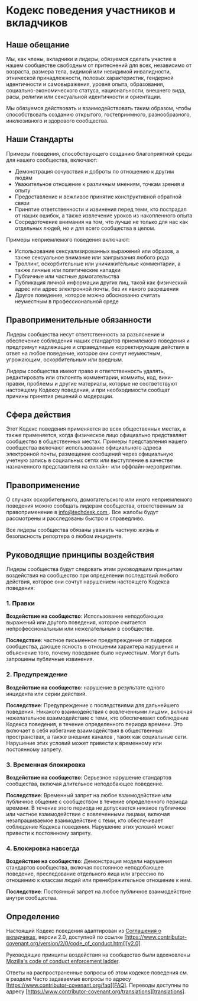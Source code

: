 
# Кодекс поведения участников и вкладчиков

## Наше обещание

Мы, как члены, вкладчики и лидеры, обязуемся сделать участие в нашем
сообществе свободным от притеснений для всех, независимо от возраста,
размера тела, видимой или невидимой инвалидности, этнической принадлежности, половых характеристик, гендерной
идентичности и самовыражения, уровня опыта, образования, социально-экономического статуса,
национальности, внешнего вида, расы, религии или сексуальной идентичности
и ориентации.

Мы обязуемся действовать и взаимодействовать таким образом, чтобы способствовать созданию открытого, гостеприимного,
разнообразного, инклюзивного и здорового сообщества.

## Наши Стандарты

Примеры поведения, способствующего созданию благоприятной среды для нашего
сообщества, включают:

* Демонстрация сочувствия и доброты по отношению к другим людям
* Уважительное отношение к различным мнениям, точкам зрения и опыту
* Предоставление и вежливое принятие конструктивной обратной связи
* Принятие ответственности и извинения перед теми, кто пострадал от наших ошибок,
а также извлечение уроков из накопленного опыта
* Сосредоточение внимания на том, что лучше не только для нас как отдельных людей, но и для
всего сообщества в целом.

Примеры неприемлемого поведения включают:

* Использование сексуализированных выражений или образов, а также сексуальное внимание или
заигрывания любого рода
* Троллинг, оскорбительные или уничижительные комментарии, а также личные или политические нападки
* Публичные или частные домогательства
* Публикация личной информации других лиц, такой как физический адрес или адрес электронной
почты, без их явного разрешения
* Другое поведение, которое можно обоснованно считать неуместным в
профессиональной среде

## Правоприменительные обязанности

Лидеры сообщества несут ответственность за разъяснение и обеспечение соблюдения наших стандартов
приемлемого поведения и предпримут надлежащие и справедливые корректирующие действия в
ответ на любое поведение, которое они сочтут неуместным, угрожающим, оскорбительным
или вредным.

Лидеры сообщества имеют право и ответственность удалять, редактировать или отклонять
комментарии, коммиты, код, вики-правки, проблемы и другие материалы, которые
не соответствуют настоящему Кодексу поведения, и
при необходимости сообщат причины принятия решений о модерации.

## Сфера действия

Этот Кодекс поведения применяется во всех общественных местах, а также применяется, когда
физическое лицо официально представляет сообщество в общественных местах.
Примеры представления нашего сообщества включают использование официального адреса электронной почты,
размещение сообщений через официальную учетную запись в социальных сетях или выступление в качестве назначенного
представителя на онлайн- или оффлайн-мероприятии.

## Правоприменение

О случаях оскорбительного, домогательского или иного неприемлемого поведения можно
сообщать лидерам сообщества, ответственным за правоприменение в
[info@techdesk.com ](mailto:info@techdesk.com).
Все жалобы будут рассмотрены и расследованы быстро и справедливо.

Все лидеры сообщества обязаны уважать частную жизнь и безопасность
репортера о любом инциденте.

## Руководящие принципы воздействия

Лидеры сообщества будут следовать этим руководящим принципам воздействия на сообщество при определении
последствий любого действия, которое они сочтут нарушением настоящего Кодекса поведения:

### 1. Правки

**Воздействие на сообщество**: Использование неподобающих выражений или другого поведения, которое считается
непрофессиональным или нежелательным в сообществе.

**Последствие**: частное письменное предупреждение от лидеров сообщества, дающее
ясность в отношении характера нарушения и объяснение того, почему
поведение было неуместным. Могут быть запрошены публичные извинения.


### 2. Предупреждение

**Воздействие на сообщество**: нарушение в результате одного инцидента или серии
действий.

**Последствие**: Предупреждение с последствиями для дальнейшего поведения. Никакого
взаимодействия с вовлеченными лицами, включая нежелательное взаимодействие с
теми, кто обеспечивает соблюдение Кодекса поведения, в течение определенного периода времени. Это
включает в себя избегание взаимодействия в общественных пространствах, а также внешних каналов
, таких как социальные сети. Нарушение этих условий может привести к временному или
постоянному запрету.

### 3. Временная блокировка

**Воздействие на сообщество**: Серьезное нарушение стандартов сообщества, включая
длительное неподобающее поведение.

**Последствие**: Временный запрет на любое взаимодействие или публичное
общение с сообществом в течение определенного периода времени.
В течение этого периода не допускается никакое публичное или частное взаимодействие с вовлеченными лицами, включая незапрашиваемое взаимодействие
с теми, кто обеспечивает соблюдение Кодекса поведения.
Нарушение этих условий может привести к постоянному запрету.

### 4. Блокировка навсегда

**Воздействие на сообщество**: Демонстрация модели нарушения
стандартов сообщества, включая постоянное неподобающее поведение, преследование отдельного
лица или агрессию по отношению к классам людей или пренебрежительное отношение к ним.

**Последствие**: Постоянный запрет на любое публичное взаимодействие внутри
сообщества.

## Определение

Настоящий Кодекс поведения адаптирован из [Соглашения о вкладчиках][homepage],
версии 2.0, доступной по ссылке
[https://www.contributor-covenant.org/version/2/0/code_of_conduct.html][v2.0].

Руководящие принципы воздействия на сообщество были вдохновлены
[Mozilla's code of conduct enforcement ladder][Mozilla CoC].

Ответы на распространенные вопросы об этом кодексе поведения см. в разделе Часто задаваемые вопросы по адресу
[https://www.contributor-covenant.org/faq][FAQ]. Переводы доступны
по адресу [https://www.contributor-covenant.org/translations][translations].

[homepage]: https://www.contributor-covenant.org
[v2.0]: https://www.contributor-covenant.org/version/2/0/code_of_conduct.html
[Mozilla CoC]: https://github.com/mozilla/diversity
[FAQ]: https://www.contributor-covenant.org/faq
[translations]: https://www.contributor-covenant.org/translations
